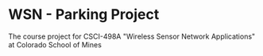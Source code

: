 WSN - Parking Project
==========================================

The course project for CSCI-498A "Wireless Sensor Network Applications" at Colorado School of Mines
